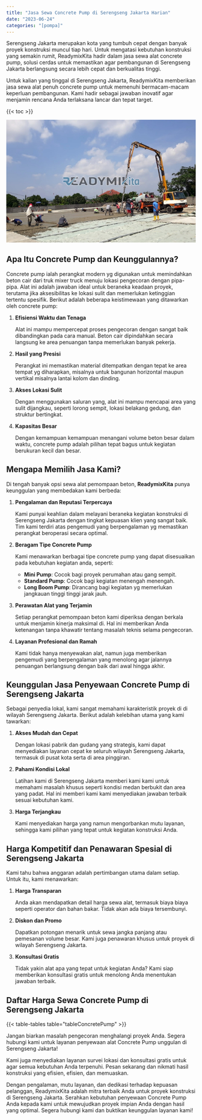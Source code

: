 ```yaml
---
title: "Jasa Sewa Concrete Pump di Serengseng Jakarta Harian"
date: "2023-06-24"
categories: "[pompa]"
---
```


Serengseng Jakarta merupakan kota yang tumbuh cepat dengan banyak proyek konstruksi muncul tiap hari. Untuk mengatasi kebutuhan konstruksi yang semakin rumit, ReadymixKita hadir dalam jasa sewa alat concrete pump, solusi cerdas untuk memastikan agar pembangunan di Serengseng Jakarta berlangsung secara lebih cepat dan berkualitas tinggi.

Untuk kalian yang tinggal di Serengseng Jakarta, ReadymixKita memberikan jasa sewa alat penuh concrete pump untuk memenuhi bermacam-macam keperluan pembangunan. Kami hadir sebagai jawaban inovatif agar menjamin rencana Anda terlaksana lancar dan tepat target.

{{< toc >}}

![Jasa Sewa Concrete Pump di Serengseng Jakarta Harian](/images/pompa/sewa-pompa-11.jpg)

## Apa Itu Concrete Pump dan Keunggulannya?

Concrete pump ialah perangkat modern yg digunakan untuk memindahkan beton cair dari truk mixer truck menuju lokasi pengecoran dengan pipa-pipa. Alat ini adalah jawaban ideal untuk beraneka keadaan proyek, terutama jika aksesibilitas ke lokasi sulit dan memerlukan ketinggian tertentu spesifik. Berikut adalah beberapa keistimewaan yang ditawarkan oleh concrete pump:

1. **Efisiensi Waktu dan Tenaga**

   Alat ini mampu mempercepat proses pengecoran dengan sangat baik dibandingkan pada cara manual. Beton cair dipindahkan secara langsung ke area penuangan tanpa memerlukan banyak pekerja.

2. **Hasil yang Presisi**

   Perangkat ini memastikan material ditempatkan dengan tepat ke area tempat yg diharapkan, misalnya untuk bangunan horizontal maupun vertikal misalnya lantai kolom dan dinding.

3. **Akses Lokasi Sulit**

   Dengan menggunakan saluran yang, alat ini mampu mencapai area yang sulit dijangkau, seperti lorong sempit, lokasi belakang gedung, dan struktur bertingkat.

4. **Kapasitas Besar**

   Dengan kemampuan kemampuan menangani volume beton besar dalam waktu, concrete pump adalah pilihan tepat bagus untuk kegiatan berukuran kecil dan besar.

## Mengapa Memilih Jasa Kami?

Di tengah banyak opsi sewa alat pemompaan beton, **ReadymixKita** punya keunggulan yang membedakan kami berbeda:

1. **Pengalaman dan Reputasi Terpercaya**

   Kami punyai keahlian dalam melayani beraneka kegiatan konstruksi di Serengseng Jakarta dengan tingkat kepuasan klien yang sangat baik. Tim kami terdiri atas pengemudi yang berpengalaman yg memastikan perangkat beroperasi secara optimal.

2. **Beragam Tipe Concrete Pump**

   Kami menawarkan berbagai tipe concrete pump yang dapat disesuaikan pada kebutuhan kegiatan anda, seperti:
   - **Mini Pump**: Cocok bagi proyek perumahan atau gang sempit.
   - **Standard Pump**: Cocok bagi kegiatan menengah menengah.
   - **Long Boom Pump**: Dirancang bagi kegiatan yg memerlukan jangkauan tinggi tinggi jarak jauh.

3. **Perawatan Alat yang Terjamin**

   Setiap perangkat pemompaan beton kami diperiksa dengan berkala untuk menjamin kinerja maksimal di. Hal ini memberikan Anda ketenangan tanpa khawatir tentang masalah teknis selama pengecoran.

4. **Layanan Profesional dan Ramah**

   Kami tidak hanya menyewakan alat, namun juga memberikan pengemudi yang berpengalaman yang menolong agar jalannya penuangan berlangsung dengan baik dari awal hingga akhir.

## Keunggulan Jasa Penyewaan Concrete Pump di Serengseng Jakarta

Sebagai penyedia lokal, kami sangat memahami karakteristik proyek di di wilayah Serengseng Jakarta. Berikut adalah kelebihan utama yang kami tawarkan:

1. **Akses Mudah dan Cepat**

   Dengan lokasi pabrik dan gudang yang strategis, kami dapat menyediakan layanan cepat ke seluruh wilayah Serengseng Jakarta, termasuk di pusat kota serta di area pinggiran.

2. **Pahami Kondisi Lokal**

   Latihan kami di Serengseng Jakarta memberi kami kami untuk memahami masalah khusus seperti kondisi medan berbukit dan area yang padat. Hal ini memberi kami kami menyediakan jawaban terbaik sesuai kebutuhan kami.

3. **Harga Terjangkau**

   Kami menyediakan harga yang namun mengorbankan mutu layanan, sehingga kami pilihan yang tepat untuk kegiatan konstruksi Anda.

## Harga Kompetitif dan Penawaran Spesial di Serengseng Jakarta

Kami tahu bahwa anggaran adalah pertimbangan utama dalam setiap. Untuk itu, kami menawarkan:

1. **Harga Transparan**

   Anda akan mendapatkan detail harga sewa alat, termasuk biaya biaya seperti operator dan bahan bakar. Tidak akan ada biaya tersembunyi.

2. **Diskon dan Promo**

   Dapatkan potongan menarik untuk sewa jangka panjang atau pemesanan volume besar. Kami juga penawaran khusus untuk proyek di wilayah Serengseng Jakarta.

3. **Konsultasi Gratis**

   Tidak yakin alat apa yang tepat untuk kegiatan Anda? Kami siap memberikan konsultasi gratis untuk menolong Anda menentukan jawaban terbaik.

## Daftar Harga Sewa Concrete Pump di Serengseng Jakarta

{{< table-tables table="tableConcretePump" >}}

Jangan biarkan masalah pengecoran menghalangi proyek Anda. Segera hubungi kami untuk layanan penyewaan alat Concrete Pump unggulan di Serengseng Jakarta!

Kami juga menyediakan layanan survei lokasi dan konsultasi gratis untuk agar semua kebutuhan Anda terpenuhi. Pesan sekarang dan nikmati hasil konstruksi yang efisien, efisien, dan memuaskan.

Dengan pengalaman, mutu layanan, dan dedikasi terhadap kepuasan pelanggan, ReadymixKita adalah mitra terbaik Anda untuk proyek konstruksi di Serengseng Jakarta. Serahkan kebutuhan penyewaan Concrete Pump Anda kepada kami untuk mewujudkan proyek impian Anda dengan hasil yang optimal. Segera hubungi kami dan buktikan keunggulan layanan kami!